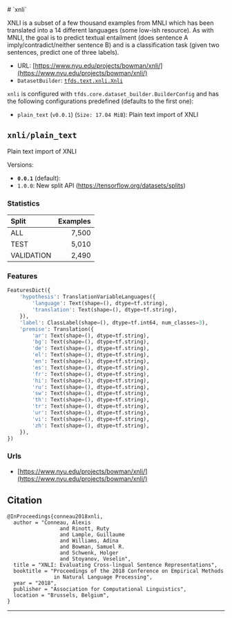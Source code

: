 <div itemscope itemtype="http://schema.org/Dataset">
  <div itemscope itemprop="includedInDataCatalog" itemtype="http://schema.org/DataCatalog">
    <meta itemprop="name" content="TensorFlow Datasets" />
  </div>
  <meta itemprop="name" content="xnli" />
  <meta itemprop="description" content="XNLI is a subset of a few thousand examples from MNLI which has been translated&#10;into a 14 different languages (some low-ish resource). As with MNLI, the goal is&#10;to predict textual entailment (does sentence A imply/contradict/neither sentence&#10;B) and is a classification task (given two sentences, predict one of three&#10;labels).&#10;&#10;&#10;To use this dataset:&#10;&#10;```&#10;import tensorflow_datasets as tfds&#10;&#10;ds = tfds.load('xnli')&#10;```&#10;" />
  <meta itemprop="url" content="https://www.tensorflow.org/datasets/catalog/xnli" />
  <meta itemprop="sameAs" content="https://www.nyu.edu/projects/bowman/xnli/" />
  <meta itemprop="citation" content="@InProceedings{conneau2018xnli,&#10;  author = &quot;Conneau, Alexis&#10;                 and Rinott, Ruty&#10;                 and Lample, Guillaume&#10;                 and Williams, Adina&#10;                 and Bowman, Samuel R.&#10;                 and Schwenk, Holger&#10;                 and Stoyanov, Veselin&quot;,&#10;  title = &quot;XNLI: Evaluating Cross-lingual Sentence Representations&quot;,&#10;  booktitle = &quot;Proceedings of the 2018 Conference on Empirical Methods&#10;               in Natural Language Processing&quot;,&#10;  year = &quot;2018&quot;,&#10;  publisher = &quot;Association for Computational Linguistics&quot;,&#10;  location = &quot;Brussels, Belgium&quot;,&#10;}" />
</div>
# `xnli`

XNLI is a subset of a few thousand examples from MNLI which has been translated
into a 14 different languages (some low-ish resource). As with MNLI, the goal is
to predict textual entailment (does sentence A imply/contradict/neither sentence
B) and is a classification task (given two sentences, predict one of three
labels).

*   URL:
    [https://www.nyu.edu/projects/bowman/xnli/](https://www.nyu.edu/projects/bowman/xnli/)
*   `DatasetBuilder`:
    [`tfds.text.xnli.Xnli`](https://github.com/tensorflow/datasets/tree/master/tensorflow_datasets/text/xnli.py)

`xnli` is configured with `tfds.core.dataset_builder.BuilderConfig` and has the
following configurations predefined (defaults to the first one):

*   `plain_text` (`v0.0.1`) (`Size: 17.04 MiB`): Plain text import of XNLI

## `xnli/plain_text`
Plain text import of XNLI

Versions:

*   **`0.0.1`** (default):
*   `1.0.0`: New split API (https://tensorflow.org/datasets/splits)

### Statistics

Split      | Examples
:--------- | -------:
ALL        | 7,500
TEST       | 5,010
VALIDATION | 2,490

### Features
```python
FeaturesDict({
    'hypothesis': TranslationVariableLanguages({
        'language': Text(shape=(), dtype=tf.string),
        'translation': Text(shape=(), dtype=tf.string),
    }),
    'label': ClassLabel(shape=(), dtype=tf.int64, num_classes=3),
    'premise': Translation({
        'ar': Text(shape=(), dtype=tf.string),
        'bg': Text(shape=(), dtype=tf.string),
        'de': Text(shape=(), dtype=tf.string),
        'el': Text(shape=(), dtype=tf.string),
        'en': Text(shape=(), dtype=tf.string),
        'es': Text(shape=(), dtype=tf.string),
        'fr': Text(shape=(), dtype=tf.string),
        'hi': Text(shape=(), dtype=tf.string),
        'ru': Text(shape=(), dtype=tf.string),
        'sw': Text(shape=(), dtype=tf.string),
        'th': Text(shape=(), dtype=tf.string),
        'tr': Text(shape=(), dtype=tf.string),
        'ur': Text(shape=(), dtype=tf.string),
        'vi': Text(shape=(), dtype=tf.string),
        'zh': Text(shape=(), dtype=tf.string),
    }),
})
```

### Urls

*   [https://www.nyu.edu/projects/bowman/xnli/](https://www.nyu.edu/projects/bowman/xnli/)

## Citation
```
@InProceedings{conneau2018xnli,
  author = "Conneau, Alexis
                 and Rinott, Ruty
                 and Lample, Guillaume
                 and Williams, Adina
                 and Bowman, Samuel R.
                 and Schwenk, Holger
                 and Stoyanov, Veselin",
  title = "XNLI: Evaluating Cross-lingual Sentence Representations",
  booktitle = "Proceedings of the 2018 Conference on Empirical Methods
               in Natural Language Processing",
  year = "2018",
  publisher = "Association for Computational Linguistics",
  location = "Brussels, Belgium",
}
```

--------------------------------------------------------------------------------
